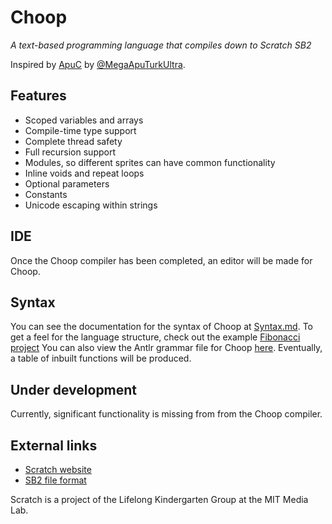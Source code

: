 # Choop
*A text-based programming language that compiles down to Scratch SB2*

Inspired by [ApuC](https://github.com/MegaApuTurkUltra/Scratch-ApuC)
by [@MegaApuTurkUltra](https://scratch.mit.edu/users/MegaApuTurkUltra/).

## Features
- Scoped variables and arrays
- Compile-time type support
- Complete thread safety
- Full recursion support
- Modules, so different sprites can have common functionality
- Inline voids and repeat loops
- Optional parameters
- Constants
- Unicode escaping within strings

## IDE
Once the Choop compiler has been completed, an editor will
be made for Choop.

## Syntax
You can see the documentation for the syntax of
Choop at [Syntax.md](Syntax.md).
To get a feel for the language structure, check out the
example [Fibonacci project](Choop.Demo/test-fibonacci.ch)
You can also view the Antlr grammar file for Choop
[here](Choop.Compiler/Choop.g4).
Eventually, a table of inbuilt functions will be produced.

## Under development
Currently, significant functionality is missing from
from the Choop compiler.

## External links
- [Scratch website](https://scratch.mit.edu/)
- [SB2 file format](https://wiki.scratch.mit.edu/wiki/Scratch_File_Format_(2.0))

Scratch is a project of the Lifelong Kindergarten Group at the MIT Media Lab.